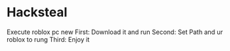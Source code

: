 # Hacksteal
Execute roblox pc new
First: Download it and run
Second: Set Path and ur roblox to rung
Third: Enjoy it
